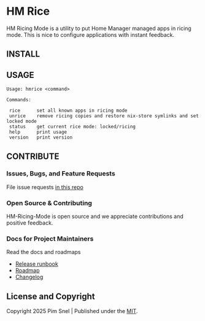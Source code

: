 # HM Rice

HM Ricing Mode is a utility to put Home Manager managed apps in ricing mode. This is nice
to configure applications with instant feedback.

## INSTALL




## USAGE

```
Usage: hmrice <command>

Commands:

 rice      set all known apps in ricing mode
 unrice    remove ricing copies and restore nix-store symlinks and set locked mode
 status    get current rice mode: locked/ricing
 help      print usage
 version   print version
```

## CONTRIBUTE

### Issues, Bugs, and Feature Requests

File issue requests [in this repo](https://github.com/mipmip/hmrice/issues/new)

### Open Source & Contributing

HM-Ricing-Mode is open source and we appreciate contributions and positive feedback.

### Docs for Project Maintainers

Read the docs and roadmaps

- [Release runbook](RELEASE-RUNBOOK.md)
- [Roadmap](TODO.md)
- [Changelog](CHANGELOG.md)

## License and Copyright

Copyright 2025 Pim Snel | Published under the [MIT](LICENSE).
